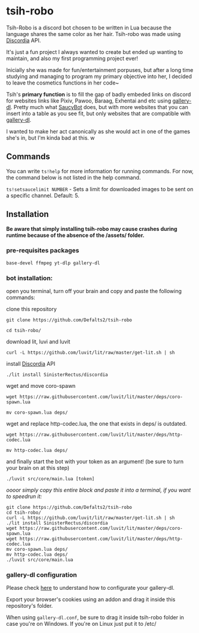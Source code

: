 # tsih-robo

Tsih-Robo is a discord bot chosen to be written in Lua because the language shares the same color as her hair. Tsih-robo was made using [Discordia](https://github.com/SinisterRectus/discordia) API.

It's just a fun project I always wanted to create but ended up wanting to maintain, and also my first programming project ever! 

Inicially she was made for fun/entertainment porpuses, but after a long time studying and managing to program my primary objective into her, I decided to leave the cosmetics functions in her code~

Tsih's **primary function** is to fill the gap of badly embeded links on discord for websites links like Pixiv, Pawoo, Baraag, Exhentai and etc using [gallery-dl](https://github.com/mikf/gallery-dl). Pretty much what [SaucyBot](https://github.com/Sn0wCrack/saucybot-discord) does, but with more websites that you can insert into a table as you see fit, but only websites that are compatible with [gallery-dl](https://github.com/mikf/gallery-dl).

I wanted to make her act canonically as she would act in one of the games she's in, but I'm kinda bad at this. w

## Commands

You can write `ts!help` for more information for running commands. For now, the command below is not listed in the help command.

`ts!setsaucelimit NUMBER` - Sets a limit for downloaded images to be sent on a specific channel. Default: 5.

## Installation

**Be aware that simply installing tsih-robo may cause crashes during runtime because of the absence of the /assets/ folder.**

### pre-requisites packages

`base-devel ffmpeg yt-dlp gallery-dl`

### bot installation:

open you terminal, turn off your brain and copy and paste the following commands:

clone this repository
```
git clone https://github.com/Defalts2/tsih-robo
```

```
cd tsih-robo/
```

download lit, luvi and luvit
```
curl -L https://github.com/luvit/lit/raw/master/get-lit.sh | sh
```

install [Discordia](https://github.com/SinisterRectus/discordia) API
```
./lit install SinisterRectus/discordia
```

wget and move coro-spawn
```
wget https://raw.githubusercontent.com/luvit/lit/master/deps/coro-spawn.lua
```

```
mv coro-spawn.lua deps/
```

wget and replace http-codec.lua, the one that exists in deps/ is outdated.
```
wget https://raw.githubusercontent.com/luvit/lit/master/deps/http-codec.lua
```

```
mv http-codec.lua deps/
```

and finally start the bot with your token as an argument! (be sure to turn your brain on at this step)
```
./luvit src/core/main.lua [token]
```

*oooor simply copy this entire block and paste it into a terminal, if you want to speedrun it:*

```
git clone https://github.com/Defalts2/tsih-robo
cd tsih-robo/
curl -L https://github.com/luvit/lit/raw/master/get-lit.sh | sh
./lit install SinisterRectus/discordia
wget https://raw.githubusercontent.com/luvit/lit/master/deps/coro-spawn.lua
wget https://raw.githubusercontent.com/luvit/lit/master/deps/http-codec.lua
mv coro-spawn.lua deps/
mv http-codec.lua deps/
./luvit src/core/main.lua
```

### gallery-dl configuration

Please check [here](https://github.com/mikf/gallery-dl#configuration) to understand how to configurate your gallery-dl.

Export your browser's cookies using an addon and drag it inside this repository's folder.

When using `gallery-dl.conf`, be sure to drag it inside tsih-robo folder in case you're on Windows. If you're on Linux just put it to /etc/
